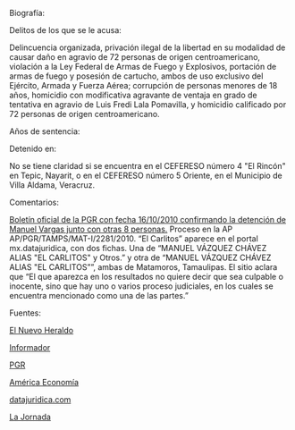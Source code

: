 Biografía:

Delitos de los que se le acusa:

Delincuencia organizada, privación ilegal de la libertad en su modalidad de causar daño en agravio de 72 personas de origen centroamericano, violación a la Ley Federal de Armas de Fuego y Explosivos, portación de armas de fuego y posesión de cartucho, ambos de uso exclusivo del Ejército, Armada y Fuerza Aérea; corrupción de personas menores de 18 años, homicidio con modificativa agravante de ventaja en grado de tentativa en agravio de Luis Fredi Lala Pomavilla, y homicidio calificado por 72 personas de origen centroamericano. 

Años de sentencia: 

Detenido en: 

No se tiene claridad si se encuentra en  el CEFERESO número 4 "El Rincón" en Tepic, Nayarit, o en el CEFERESO número 5 Oriente, en el Municipio de Villa Aldama, Veracruz.

Comentarios:

[Boletín oficial de la PGR con fecha 16/10/2010 confirmando la detención de Manuel Vargas junto con otras 8 personas.](http://www.pgr.gob.mx/prensa/2007/bol10/Oct/b118910.shtm)
Proceso en la AP AP/PGR/TAMPS/MAT-I/2281/2010.
“El Carlitos” aparece en el portal mx.datajuridica, con dos fichas. Una de “MANUEL VÁZQUEZ CHÁVEZ ALIAS "EL CARLITOS" y Otros.” y otra de “MANUEL VÁZQUEZ CHÁVEZ ALIAS "EL CARLITOS””, ambas de Matamoros, Tamaulipas. El sitio aclara que “El que aparezca en los resultados no quiere decir que sea culpable o inocente, sino que hay uno o varios proceso judiciales, en los cuales se encuentra mencionado como una de las partes.”

Fuentes:

[El Nuevo Heraldo](http://www.elnuevoheraldo.com/el_valle/editorial/article_fc7d9d96-7c14-5330-8d5a-9fe93959cf0e.html?mode=jqm) 

[Informador](http://www.informador.com.mx/mexico/2010/241874/6/la-matanza-de-tamaulipas-tiene-presuntos-responsables.htm) 

[PGR](http://www.pgr.gob.mx/prensa/2007/bol10/Oct/b118910.shtm) 

[América Economía](http://www.americaeconomia.com/politica-sociedad/politica/implicado-en-masacre-de-tamaulipas-narra-la-forma-en-que-reclutan-migrant) 

[datajuridica.com](http://mx.datajuridica.com/default.aspx)

[La Jornada](http://www.jornada.unam.mx/2010/09/06/politica/003n1pol) 

